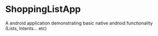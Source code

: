 ShoppingListApp
===============

A android application demonstrating basic native android functionality (Lists, Intents... etc)
